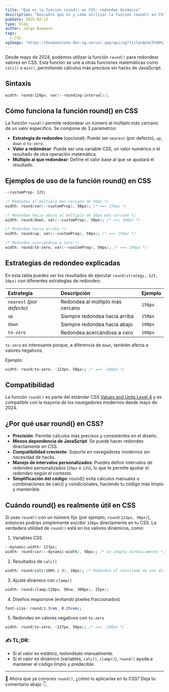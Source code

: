 ```yaml
---
title: "Qué es la función round() en CSS: redondeo dinámico"
description: "Descubre qué es y cómo utilizar la función round() en CSS para manejar valores de manera dinámica. Aprende a redondear hacia arriba, hacia abajo (o hacia cero). ¡Potencia tu CSS con esta nueva función matemática!"
pubDate: 2025-02-12
type: blog
author: Jorge Baumann
tags:
  - CSS
ogImage: "https://baumannzone-dev-og.vercel.app/api/og?title=Qu%C3%A9%20es%20la%20funci%C3%B3n%20round()%20en%20CSS%3A%20redondeo%20din%C3%A1mico&tags=CSS"
---
```


Desde mayo de 2024, podemos utilizar la función `round()` para redondear valores en CSS. Esta función se une a otras funciones matemáticas como `calc()` o `min()`, permitiendo cálculos más precisos sin hacks de JavaScript.

## Sintaxis

```css
width: round(120px, var(--rounding-interval));
```

## Cómo funciona la función round() en CSS

La función `round()` permite redondear un número al múltiplo más cercano de un valor específico. Se compone de 3 parámetros:

- **Estrategia de redondeo** (opcional): Puede ser `nearest` (por defecto), `up`, `down` o `to-zero`.
- **Valor a redondear**: Puede ser una variable CSS, un valor numérico o el resultado de otra operación matemática.
- **Múltiplo al que redondear**: Define el valor base al que se ajustará el resultado.

## Ejemplos de uso de la función round() en CSS

```css
--customProp: 123;

/* Redondea al múltiplo más cercano de 50px */
width: round(var(--customProp), 50px); /* ==> 150px */

/* Redondea hacia abajo al múltiplo de 50px más cercano */
width: round(down, var(--customProp), 50px); /* ==> 100px */

/* Redondea hacia arriba */
width: round(up, var(--customProp), 50px); /* ==> 150px */

/* Redondea acercándose a cero */
width: round(to-zero, var(--customProp), 50px); /* ==> 100px */
```

## Estrategias de redondeo explicadas

En esta tabla puedes ver los resultados de ejecutar `round(strategy, 123, 50px)` con diferentes estrategias de redondeo:

| Estrategia                | Descripción                      | Ejemplo |
| :------------------------ | :------------------------------- | :------ |
| `nearest` _(por defecto)_ | Redondea al múltiplo más cercano | `150px` |
| `up`                      | Siempre redondea hacia arriba    | `150px` |
| `down`                    | Siempre redondea hacia abajo     | `100px` |
| `to-zero`                 | Redondea acercándose a cero      | `100px` |

`to-zero` es interesante porque, a diferencia de `down`, también afecta a valores negativos.

Ejemplo:

```css
width: round(to-zero, -123px, 50px); /* ==> -100px */
```

## Compatibilidad

La función `round()` es parte del estándar CSS [Values and Units Level 4](https://www.w3.org/TR/css-values-4/) y es compatible con la mayoría de los navegadores modernos desde mayo de 2024.

## ¿Por qué usar round() en CSS?

- **Precisión**: Permite cálculos más precisos y consistentes en el diseño.
- **Menos dependencia de JavaScript**: Se puede hacer redondeo directamente en CSS.
- **Compatibilidad creciente**: Soporte en navegadores modernos sin necesidad de hacks.
- **Manejo de intervalos personalizados**: Puedes definir intervalos de redondeo personalizados (`20px` o `13%`), lo que te permite ajustar el redondeo según el contexto.
- **Simplificación del código**: round() evita cálculos manuales o combinaciones de calc() y condicionales, haciendo tu código más limpio y mantenible.

## Cuándo round() es realmente útil en CSS

Si usas `round()` con un número fijo (por ejemplo, `round(123px, 50px)`), entonces podrías simplemente escribir `150px` directamente en tu CSS. La verdadera utilidad de `round()` está en los valores dinámicos, como:

1. Variables CSS

```css
--dynamic-width: 127px;
width: round(var(--dynamic-width), 50px); /* Se adapta dinámicamente */
```

2. Resultados de `calc()`

```css
width: round(calc(100% / 3), 10px); /* Redondea el resultado de una división */
```

3. Ajuste dinámico con `clamp()`

```css
width: round(clamp(120px, 50vw, 300px), 25px);
```

4. Diseños responsive (evitando píxeles fraccionados)

```css
font-size: round(1.3rem, 0.25rem);
```

5.  Redondeo en valores negativos con `to-zero`

```css
width: round(to-zero, -137px, 50px); /* ==> -100px */
```

### ✍️ TL;DR:

- Si el valor es estático, redondéalo manualmente.
- Si el valor es dinámico (variables, `calc()`, `clamp()`), `round()` ayuda a mantener el código limpio y predecible.

---

🚀 Ahora que ya conoces `round()`, ¿cómo lo aplicarías en tu CSS? Deja tu comentario abajo 👇.
